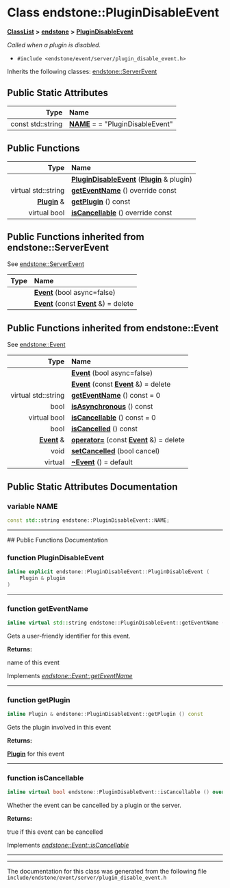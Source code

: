 

# Class endstone::PluginDisableEvent



[**ClassList**](annotated.md) **>** [**endstone**](namespaceendstone.md) **>** [**PluginDisableEvent**](classendstone_1_1PluginDisableEvent.md)



_Called when a plugin is disabled._ 

* `#include <endstone/event/server/plugin_disable_event.h>`



Inherits the following classes: [endstone::ServerEvent](classendstone_1_1ServerEvent.md)
































## Public Static Attributes

| Type | Name |
| ---: | :--- |
|  const std::string | [**NAME**](#variable-name)   = = "PluginDisableEvent"<br> |










































## Public Functions

| Type | Name |
| ---: | :--- |
|   | [**PluginDisableEvent**](#function-plugindisableevent) ([**Plugin**](classendstone_1_1Plugin.md) & plugin) <br> |
| virtual std::string | [**getEventName**](#function-geteventname) () override const<br> |
|  [**Plugin**](classendstone_1_1Plugin.md) & | [**getPlugin**](#function-getplugin) () const<br> |
| virtual bool | [**isCancellable**](#function-iscancellable) () override const<br> |


## Public Functions inherited from endstone::ServerEvent

See [endstone::ServerEvent](classendstone_1_1ServerEvent.md)

| Type | Name |
| ---: | :--- |
|   | [**Event**](classendstone_1_1ServerEvent.md#function-event-12) (bool async=false) <br> |
|   | [**Event**](classendstone_1_1ServerEvent.md#function-event-22) (const [**Event**](classendstone_1_1Event.md) &) = delete<br> |


## Public Functions inherited from endstone::Event

See [endstone::Event](classendstone_1_1Event.md)

| Type | Name |
| ---: | :--- |
|   | [**Event**](classendstone_1_1Event.md#function-event-12) (bool async=false) <br> |
|   | [**Event**](classendstone_1_1Event.md#function-event-22) (const [**Event**](classendstone_1_1Event.md) &) = delete<br> |
| virtual std::string | [**getEventName**](classendstone_1_1Event.md#function-geteventname) () const = 0<br> |
|  bool | [**isAsynchronous**](classendstone_1_1Event.md#function-isasynchronous) () const<br> |
| virtual bool | [**isCancellable**](classendstone_1_1Event.md#function-iscancellable) () const = 0<br> |
|  bool | [**isCancelled**](classendstone_1_1Event.md#function-iscancelled) () const<br> |
|  [**Event**](classendstone_1_1Event.md) & | [**operator=**](classendstone_1_1Event.md#function-operator) (const [**Event**](classendstone_1_1Event.md) &) = delete<br> |
|  void | [**setCancelled**](classendstone_1_1Event.md#function-setcancelled) (bool cancel) <br> |
| virtual  | [**~Event**](classendstone_1_1Event.md#function-event) () = default<br> |
















































































## Public Static Attributes Documentation




### variable NAME 

```C++
const std::string endstone::PluginDisableEvent::NAME;
```




<hr>
## Public Functions Documentation




### function PluginDisableEvent 

```C++
inline explicit endstone::PluginDisableEvent::PluginDisableEvent (
    Plugin & plugin
) 
```




<hr>



### function getEventName 

```C++
inline virtual std::string endstone::PluginDisableEvent::getEventName () override const
```



Gets a user-friendly identifier for this event.




**Returns:**

name of this event 





        
Implements [*endstone::Event::getEventName*](classendstone_1_1Event.md#function-geteventname)


<hr>



### function getPlugin 

```C++
inline Plugin & endstone::PluginDisableEvent::getPlugin () const
```



Gets the plugin involved in this event




**Returns:**

[**Plugin**](classendstone_1_1Plugin.md) for this event 





        

<hr>



### function isCancellable 

```C++
inline virtual bool endstone::PluginDisableEvent::isCancellable () override const
```



Whether the event can be cancelled by a plugin or the server.




**Returns:**

true if this event can be cancelled 





        
Implements [*endstone::Event::isCancellable*](classendstone_1_1Event.md#function-iscancellable)


<hr>

------------------------------
The documentation for this class was generated from the following file `include/endstone/event/server/plugin_disable_event.h`

